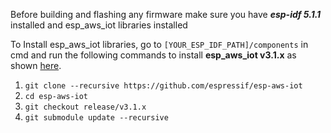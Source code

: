 Before building and flashing any firmware make sure you have ***esp-idf 5.1.1*** installed and esp_aws_iot libraries installed

To Install esp_aws_iot libraries, go to `[YOUR_ESP_IDF_PATH]/components` in cmd and run the following commands to install **esp_aws_iot v3.1.x** as shown [here](https://youtu.be/0Lt-bMbJyKc).

   1. `git clone --recursive https://github.com/espressif/esp-aws-iot`
   2. `cd esp-aws-iot`
   3. `git checkout release/v3.1.x`
   4. `git submodule update --recursive`